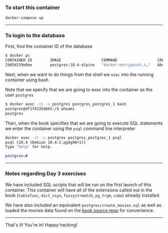 ### To start this container

```bash
docker-compose up
```

---

### To login to the database

First, find the container ID of the database

```bash
$ docker ps
CONTAINER ID        IMAGE                  COMMAND                  CREATED              STATUS              PORTS               NAMES
29d5d159e0ee        postgres:10.4-alpine   "docker-entrypoint.s…"   About a minute ago   Up 8 seconds        5432/tcp            postgres_postgres_1
```

Next, when we want to do things from the shell we `exec` into the running container using bash

Note that we specify that we are going to exec into the container as the user
`postgres`

```bash
$ docker exec -it -u postgres postgres_postgres_1 bash
postgres@df1f4335d665:/$ whoami
postgres
```

Then, when the book specifies that we are going to execute SQL statements we
enter the container using the `psql` command line interpreter

```bash
docker exec -it -u postgres postgres_postgres_1 psql
psql (10.4 (Debian 10.4-2.pgdg90+1))
Type "help" for help.

postgres=#
```

---

### Notes regarding Day 3 exercises

We have included SQL scripts that will be run on the first launch of this container. This container will have all of the extensions called out in the book (`tablefunc`, `dict_xsyn`, `fuzzystrmatch`, `pg_trgm`, `cube`) already installed.

We have also included an equivalent `postgres/create_movies.sql` as well as loaded the movies data found on the [book source repo](https://github.com/sevenweeks/databases/blob/master/chap2-postgresql/movies_data.sql) for convenience.

---

That's it! You're in! Happy hacking!
